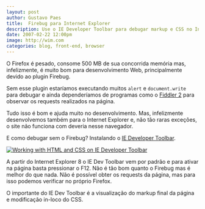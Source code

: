 ```yaml
---
layout: post
author: Gustavo Paes
title:  Firebug para Internet Explorer
description: Use o IE Developer Toolbar para debugar markup e CSS no Internet Explorer. Ele é o Firebug para o Internet Explorer.
date: 2007-02-22 12:00pm
image: http://wim.com
categories: blog, front-end, browser
---
```

O Firefox é pesado, consome 500 MB de sua concorrida memória mas, infelizmente, é muito bom para desenvolvimento Web, principalmente devido ao plugin Firebug.

Sem esse plugin estaríamos executando muitos `alert` e `document.write` para debugar e ainda dependeríamos de programas como o [Fiddler 2](http://www.fiddler2.com/fiddler2/) para observar os requests realizados na página.

Tudo isso é bom e ajuda muito no desenvolvimento. Mas, infelizmente desenvolvemos também para o Internet Explorer e, não tão raras exceções, o site não funciona com deveria nesse navegador.

E como debugar sem o Firebug? Instalando o [IE Developer Toolbar](http://www.microsoft.com/downloads/en/details.aspx?FamilyID=95e06cbe-4940-4218-b75d-b8856fced535).

[![Working with HTML and CSS on IE Developer Toolbar](http://gustavopaes.net/images/2007_firebug-para-internet-explorer.png "Working with HTML and CSS on IE Developer Toolbar")](http://blogs.msdn.com/b/ie/archive/2008/09/03/developer-tools-in-internet-explorer-8-beta-2.aspx)

A partir do Internet Explorer 8 o IE Dev Toolbar vem por padrão e para ativar na página basta pressionar o F12. Não é tão bom quanto o Firebug mas é melhor do que nada. Não é possível obter os requests da página, mas para isso podemos verificar no próprio Firefox.

O importante do IE Dev Toolbar é a visualização do markup final da página e modificação in-loco do CSS.